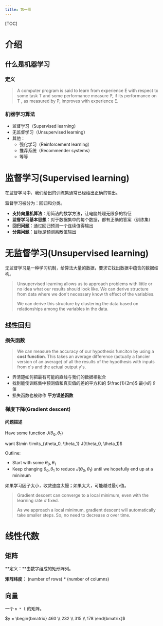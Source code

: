 ```yaml
---
title: 第一周
---
```


[TOC]

# 介绍

## 什么是机器学习

### 定义

> A computer program is said to learn from experience E with respect to some task T and some performance measure P, if its performance on T , as measured by P, improves with experience E. 

### 机器学习算法

- 监督学习（Supervised learning）
- 无监督学习（Unsupervised learning）
- 其他：
  - 强化学习（Reinforcement learning）
  - 推荐系统（Recommender systems）
  - 等等

# 监督学习(Supervised learning)

在监督学习中，我们给出的训练集通常已经给出正确的输出。

监督学习被分为：回归和分类。 

- **支持向量机算法**：用简洁的数学方法，让电脑处理无限多的特征
- **监督学习基本思想**：对于数据集中的每个数据，都有正确的答案（训练集）
- **回归问题**：通过回归预测一个连续值得输出
- **分类问题**：目标是预测离散值输出

# 无监督学习(Unsupervised learning)

无监督学习是一种学习机制，给算法大量的数据，要求它找出数据中蕴含的数据结构。

> Unsupervised learning allows us to approach problems with little or no idea what our results should look like. We can derive structure from data where we don't necessary know th effect of the variables.
>
> We can derive this structure by clustering the data based on relationships among the variables in the data.

## 线性回归

### 损失函数

> We can measure the accuracy of our hypothesis funciton by using a **cost function**. This takes an average difference (actually a fancier version of an average) of all the results of the hypothesis with inputs from x's and the actual output y's.

- 弄清楚如何把最有可能的直线与我们的数据相拟合
- 找到能使训练集中预测值和真实值的差的平方和的 $\frac{1}{2m}$ 最小的 $\theta$ 值
- 损失函数也被称作 **平方误差函数**

### 梯度下降(Gradient descent)

#### 问题描述

Have some function $J(\theta_0, \theta_1)$

want $\min \limits_{\theta_0, \theta_1} J(\theta_0, \theta_1)$

Outline:

- Start with some $\theta_0, \theta_1$
- Keep changing $\theta_0,\theta_1$ to reduce $J(\theta_0, \theta_1)$ until we hopefully end up at a minimum

如果学习因子太小，收敛速度太慢；如果太大，可能越过最小值。

> Gradient descent can converge to a local minimum, even with the learning rate $\alpha$ fixed.
>
> As we approach a local minimum, gradient descent will automatically take smaller steps. So, no need to decrease $\alpha$ over time.

#  线性代数

## 矩阵

**定义：**由数字组成的矩形阵列。

**矩阵纬度：** (number of rows) * (number of columns)

## 向量

一个 `n * 1` 的矩阵。

$y = \begin{bmatrix} 460 \\ 232 \\ 315 \\ 178  \end{bmatrix}$

